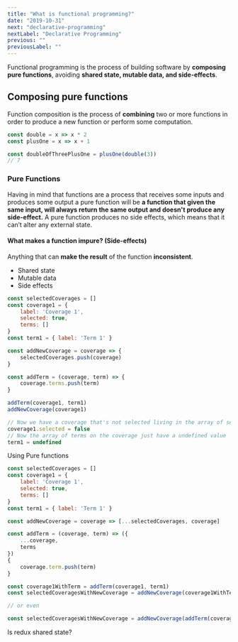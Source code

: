 ```yaml
---
title: "What is functional programming?"
date: "2019-10-31"
next: "declarative-programming"
nextLabel: "Declarative Programming"
previous: ""
previousLabel: ""
---
```


Functional programming is the process of building software by **composing pure functions**, avoiding **shared state, mutable data, and side-effects**.

## Composing pure functions
 Function composition is the process of **combining** two or more functions in order to produce a new function or perform some computation. 
 
 ```js
const double = x => x * 2
const plusOne = x => x + 1

const doubleOfThreePlusOne = plusOne(double(3))
// 7
```
 
### Pure Functions

Having in mind that functions are a process that receives some inputs and produces some output a pure function will be **a function that given the same input, will always return the same output and doesn't produce any side-effect.**
A pure function produces no side effects, which means that it can’t alter any external state. 

#### What makes a function impure? (Side-effects)
Anything that can **make the result** of the function **inconsistent**.
- Shared state
- Mutable data
- Side effects

```js
const selectedCoverages = []
const coverage1 = {
    label: 'Coverage 1',
    selected: true,
    terms: []
}
const term1 = { label: 'Term 1' }

const addNewCoverage = coverage => {
    selectedCoverages.push(coverage)
}

const addTerm = (coverage, term) => {
    coverage.terms.push(term)
}

addTerm(coverage1, term1)
addNewCoverage(coverage1)

// Now we have a coverage that's not selected living in the array of selected coverages
coverage1.selected = false
// Now the array of terms on the coverage just have a undefined value
term1 = undefined
```
Using Pure functions
```js
const selectedCoverages = []
const coverage1 = {
    label: 'Coverage 1',
    selected: true,
    terms: []
}
const term1 = { label: 'Term 1' }

const addNewCoverage = coverage => [...selectedCoverages, coverage]

const addTerm = (coverage, term) => ({
    ...coverage,
    terms
})
{
    coverage.term.push(term)
}

const coverage1WithTerm = addTerm(coverage1, term1)
const selectedCoveragesWithNewCoverage = addNewCoverage(coverage1WithTerm)

// or even

const selectedCoveragesWithNewCoverage = addNewCoverage(addTerm(coverage1, term1))

```

Is redux shared state?
